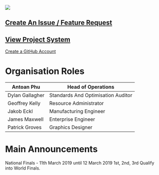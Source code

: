 ![](https://github.com/PROTOANIC/Formula-One/raw/master/Assets/Misc/VerticalBanner_GitHubRepo2.png)

## [Create An Issue / Feature Request](https://github.com/PROTOANIC/F1InSchools/issues/new/choose)

## [View Project System](https://github.com/orgs/PROTOANIC/projects/3?fullscreen=true)

[Create a GitHub Account](https://github.com/join)

# Organisation Roles

| Antoan Phu      	| Head of Operations                 	|
|-----------------	|------------------------------------	|
| Dylan Gallagher 	| Standards And Optimisation Auditor 	|
| Geoffrey Kelly  	| Resource Administrator             	|
| Jakob Eckl      	| Manufacturing Engineer             	|
| James Maxwell   	| Enterprise Engineer                	|
| Patrick Groves  	| Graphics Designer                  	|

# Main Announcements

National Finals - 11th March 2019 until 12 March 2019
1st, 2nd, 3rd Qualify into World Finals.
